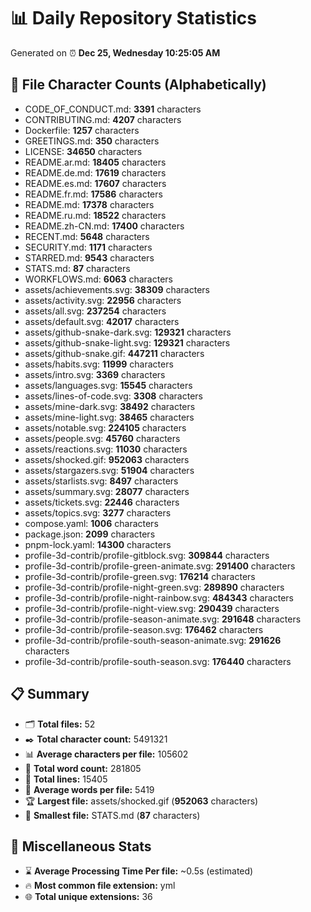 # 📊 Daily Repository Statistics
Generated on ⏰ **Dec 25, Wednesday 10:25:05 AM**

## 📂 File Character Counts (Alphabetically)
- CODE_OF_CONDUCT.md: **3391** characters
- CONTRIBUTING.md: **4207** characters
- Dockerfile: **1257** characters
- GREETINGS.md: **350** characters
- LICENSE: **34650** characters
- README.ar.md: **18405** characters
- README.de.md: **17619** characters
- README.es.md: **17607** characters
- README.fr.md: **17586** characters
- README.md: **17378** characters
- README.ru.md: **18522** characters
- README.zh-CN.md: **17400** characters
- RECENT.md: **5648** characters
- SECURITY.md: **1171** characters
- STARRED.md: **9543** characters
- STATS.md: **87** characters
- WORKFLOWS.md: **6063** characters
- assets/achievements.svg: **38309** characters
- assets/activity.svg: **22956** characters
- assets/all.svg: **237254** characters
- assets/default.svg: **42017** characters
- assets/github-snake-dark.svg: **129321** characters
- assets/github-snake-light.svg: **129321** characters
- assets/github-snake.gif: **447211** characters
- assets/habits.svg: **11999** characters
- assets/intro.svg: **3369** characters
- assets/languages.svg: **15545** characters
- assets/lines-of-code.svg: **3308** characters
- assets/mine-dark.svg: **38492** characters
- assets/mine-light.svg: **38465** characters
- assets/notable.svg: **224105** characters
- assets/people.svg: **45760** characters
- assets/reactions.svg: **11030** characters
- assets/shocked.gif: **952063** characters
- assets/stargazers.svg: **51904** characters
- assets/starlists.svg: **8497** characters
- assets/summary.svg: **28077** characters
- assets/tickets.svg: **22446** characters
- assets/topics.svg: **3277** characters
- compose.yaml: **1006** characters
- package.json: **2099** characters
- pnpm-lock.yaml: **14300** characters
- profile-3d-contrib/profile-gitblock.svg: **309844** characters
- profile-3d-contrib/profile-green-animate.svg: **291400** characters
- profile-3d-contrib/profile-green.svg: **176214** characters
- profile-3d-contrib/profile-night-green.svg: **289890** characters
- profile-3d-contrib/profile-night-rainbow.svg: **484343** characters
- profile-3d-contrib/profile-night-view.svg: **290439** characters
- profile-3d-contrib/profile-season-animate.svg: **291648** characters
- profile-3d-contrib/profile-season.svg: **176462** characters
- profile-3d-contrib/profile-south-season-animate.svg: **291626** characters
- profile-3d-contrib/profile-south-season.svg: **176440** characters

## 📋 Summary
- 🗂️ **Total files:** 52
- ✒️ **Total character count:** 5491321
- 📊 **Average characters per file:** 105602
- 📝 **Total word count:** 281805
- 🧾 **Total lines:** 15405
- 📐 **Average words per file:** 5419
- 🏆 **Largest file:** assets/shocked.gif (**952063** characters)
- 🥉 **Smallest file:** STATS.md (**87** characters)

## 🌟 Miscellaneous Stats
- ⌛ **Average Processing Time Per file:** ~0.5s (estimated)
- 🔥 **Most common file extension:** yml
- 🌐 **Total unique extensions:** 36
